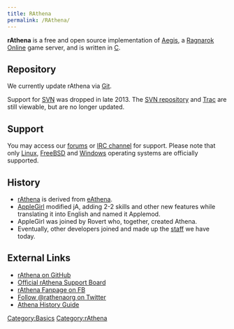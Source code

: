 ```yaml
---
title: RAthena
permalink: /RAthena/
---
```


**rAthena** is a free and open source implementation of [Aegis](/wikipedia:AEGIS_(Ragnarok_Online) "wikilink"), a [Ragnarok Online](/wikipedia:Ragnarok_Online "wikilink") game server, and is written in [C](/wikipedia:C_(programming_language) "wikilink").

Repository
----------

We currently update rAthena via [Git](https://github.com/rathena/rathena).

Support for [SVN](/Subversion "wikilink") was dropped in late 2013. The [SVN repository](http://svn.code.sf.net/p/rathena/svn/trunk/) and [Trac](http://trac.rathena.org/) are still viewable, but are no longer updated.

Support
-------

You may access our [forums](http://rathena.org/board/) or [IRC channel](/IRC "wikilink") for support. Please note that only [Linux](/wikipedia:Linux "wikilink"), [FreeBSD](/wikipedia:FreeBSD "wikilink") and [Windows](/wikipedia:Microsoft_Windows "wikilink") operating systems are officially supported.

History
-------

-   [rAthena](/rAthena "wikilink") is derived from [eAthena](/eAthena "wikilink").
-   [AppleGirl](/User:AppleGirl "wikilink") modified jA, adding 2-2 skills and other new features while translating it into English and named it Applemod.
-   AppleGirl was joined by Rovert who, together, created Athena.
-   Eventually, other developers joined and made up the [staff](/staff "wikilink") we have today.

External Links
--------------

-   [rAthena on GitHub](https://github.com/rathena/)
-   [Official rAthena Support Board](http://rathena.org/board/)
-   [rAthena Fanpage on FB](https://www.facebook.com/rAthena.org)
-   [Follow @rathenaorg on Twitter](https://twitter.com/rathenaorg)
-   [Athena History Guide](http://www.eathena.ws/board/index.php?showtopic=91829)

[Category:Basics](/Category:Basics "wikilink") [Category:rAthena](/Category:rAthena "wikilink")